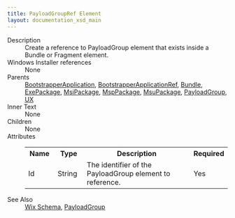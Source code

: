 ```yaml
---
title: PayloadGroupRef Element
layout: documentation_xsd_main
---
```

<dl>
  <dt>Description</dt>
  <dd>Create a reference to PayloadGroup element that exists inside a Bundle or Fragment element.</dd>
  <dt>Windows Installer references</dt>
  <dd>None</dd>
  <dt>Parents</dt>
  <dd>
    <a href="../bootstrapperapplication/">BootstrapperApplication</a>, <a href="../bootstrapperapplicationref/">BootstrapperApplicationRef</a>, <a href="../bundle/">Bundle</a>, <a href="../exepackage/">ExePackage</a>, <a href="../msipackage/">MsiPackage</a>, <a href="../msppackage/">MspPackage</a>, <a href="../msupackage/">MsuPackage</a>, <a href="../payloadgroup/">PayloadGroup</a>, <a href="../ux/">UX</a></dd>
  <dt>Inner Text</dt>
  <dd>None</dd>
  <dt>Children</dt>
  <dd>None</dd>
  <dt>Attributes</dt>
  <dd>
    <table cellspacing="0" cellpadding="0" class="schema">
      <tr>
        <th width="15%">Name</th>
        <th width="15%">Type</th>
        <th width="65%">Description</th>
        <th width="15%">Required</th>
      </tr>
      <tr>
        <td>Id</td>
        <td>String</td>
        <td>The identifier of the PayloadGroup element to reference.</td>
        <td>Yes</td>
      </tr>
    </table>
  </dd>
  <dt>See Also</dt>
  <dd>
    <a href="../">Wix Schema</a>, <a href="../payloadgroup/">PayloadGroup</a></dd>
</dl>
